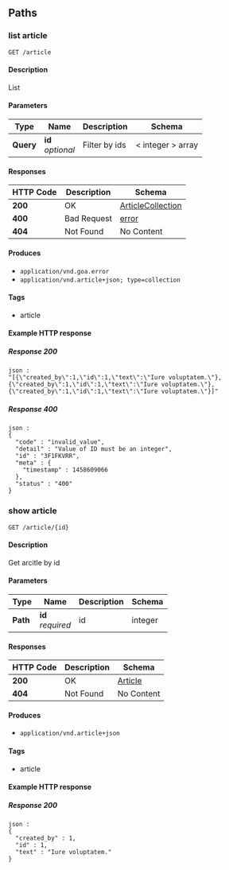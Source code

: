 
<a name="paths"></a>
## Paths

<a name="article-list"></a>
### list article
```
GET /article
```


#### Description
List


#### Parameters

|Type|Name|Description|Schema|
|---|---|---|---|
|**Query**|**id**  <br>*optional*|Filter by ids|< integer > array|


#### Responses

|HTTP Code|Description|Schema|
|---|---|---|
|**200**|OK|[ArticleCollection](#articlecollection)|
|**400**|Bad Request|[error](#error)|
|**404**|Not Found|No Content|


#### Produces

* `application/vnd.goa.error`
* `application/vnd.article+json; type=collection`


#### Tags

* article


#### Example HTTP response

##### Response 200
```
json :
"[{\"created_by\":1,\"id\":1,\"text\":\"Iure voluptatem.\"},{\"created_by\":1,\"id\":1,\"text\":\"Iure voluptatem.\"},{\"created_by\":1,\"id\":1,\"text\":\"Iure voluptatem.\"}]"
```


##### Response 400
```
json :
{
  "code" : "invalid_value",
  "detail" : "Value of ID must be an integer",
  "id" : "3F1FKVRR",
  "meta" : {
    "timestamp" : 1458609066
  },
  "status" : "400"
}
```


<a name="article-show"></a>
### show article
```
GET /article/{id}
```


#### Description
Get arcitle by id


#### Parameters

|Type|Name|Description|Schema|
|---|---|---|---|
|**Path**|**id**  <br>*required*|id|integer|


#### Responses

|HTTP Code|Description|Schema|
|---|---|---|
|**200**|OK|[Article](#article)|
|**404**|Not Found|No Content|


#### Produces

* `application/vnd.article+json`


#### Tags

* article


#### Example HTTP response

##### Response 200
```
json :
{
  "created_by" : 1,
  "id" : 1,
  "text" : "Iure voluptatem."
}
```



